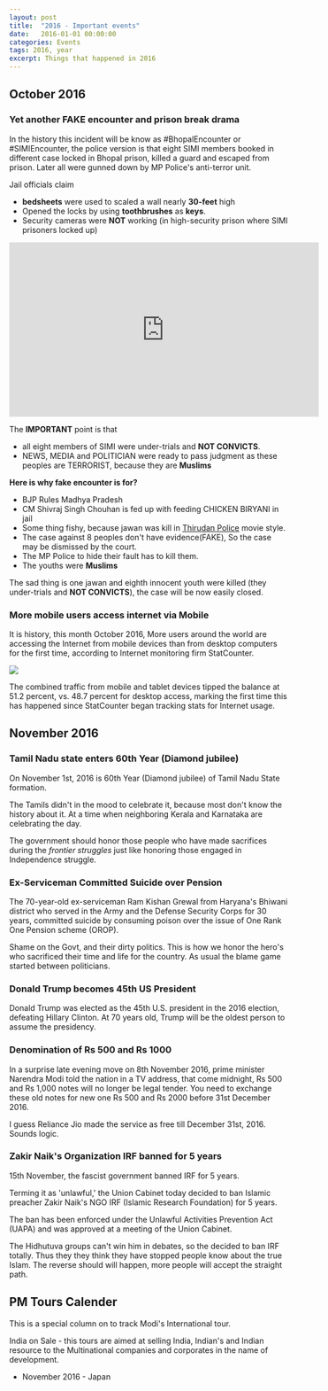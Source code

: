 ```yaml
---
layout: post
title:  "2016 - Important events"
date:   2016-01-01 00:00:00
categories: Events
tags: 2016, year
excerpt: Things that happened in 2016
---
```


## October 2016

### Yet another FAKE encounter and prison break drama

In the history this incident will be know as #BhopalEncounter or #SIMIEncounter, the police version is that eight SIMI members booked in different case locked in Bhopal prison, killed a guard and escaped from prison. Later all were gunned down by MP Police's anti-terror unit.

Jail officials claim

* **bedsheets** were used to scaled a wall nearly **30-feet** high
* Opened the locks by using **toothbrushes** as **keys**.
* Security cameras were **NOT** working (in high-security prison where SIMI prisoners locked up)

<iframe width="560" height="315" src="https://www.youtube.com/embed/vp-DcgUpejI" frameborder="0" allowfullscreen></iframe>

The **IMPORTANT** point is that
* all eight members of SIMI were under-trials and **NOT CONVICTS**.
* NEWS,  MEDIA and POLITICIAN were ready to pass judgment as these peoples are TERRORIST, because they are **Muslims**

**Here is why fake encounter is for?**

* BJP Rules Madhya Pradesh
* CM Shivraj Singh Chouhan is fed up with feeding CHICKEN BIRYANI in jail
* Some thing fishy, because jawan was kill in [Thirudan Police](https://en.wikipedia.org/wiki/Thirudan_Police) movie style.
* The case against 8 peoples don't have evidence(FAKE), So the case may be dismissed by the court.
* The MP Police to hide their fault has to kill them.
* The youths were **Muslims**

The sad thing is one jawan and eighth innocent youth were killed (they under-trials and **NOT CONVICTS**), the case will be now easily closed.

### More mobile users access internet via Mobile

It is history, this month October 2016, More users around the world are accessing the Internet from mobile devices than from desktop computers for the first time, according to Internet monitoring firm StatCounter.

![](https://tctechcrunch2011.files.wordpress.com/2016/11/internet_usage_2009_2016_ww.png)

The combined traffic from mobile and tablet devices tipped the balance at 51.2 percent, vs. 48.7 percent for desktop access, marking the first time this has happened since StatCounter began tracking stats for Internet usage.

## November 2016

### Tamil Nadu state enters 60th Year (Diamond jubilee)

On November 1st, 2016 is 60th Year (Diamond jubilee) of Tamil Nadu State formation.

The Tamils didn't in the mood to celebrate it, because most don't know the history about it. At a time when neighboring Kerala and Karnataka are celebrating the day.

The government should honor those people who have made sacrifices during the *frontier struggles* just like honoring those engaged in Independence struggle.

### Ex-Serviceman Committed Suicide over Pension

The 70-year-old ex-serviceman Ram Kishan Grewal from Haryana's Bhiwani district who served in the Army and the Defense Security Corps for 30 years, committed suicide by consuming poison over the issue of One Rank One Pension scheme (OROP).

Shame on the Govt, and their dirty politics. This is how we honor the hero's who sacrificed their time and life for the country. As usual the blame game started between politicians.

### Donald Trump becomes 45th US President

Donald Trump was elected as the 45th U.S. president in the 2016 election, defeating Hillary Clinton. At 70 years old, Trump will be the oldest person to assume the presidency.

### Denomination of Rs 500 and Rs 1000

In a surprise late evening move on 8th November 2016, prime minister Narendra Modi told the nation in a TV address, that come midnight, Rs 500 and Rs 1,000 notes will no longer be legal tender. You need to exchange these old notes for new one Rs 500 and Rs 2000 before 31st December 2016.

I guess Reliance Jio made the service as free till December 31st, 2016. Sounds logic.

### Zakir Naik's Organization IRF banned for 5 years

15th November, the fascist government banned IRF for 5 years.

Terming it as 'unlawful,' the Union Cabinet today decided to ban Islamic preacher Zakir Naik's NGO IRF (Islamic Research Foundation) for 5 years.

The ban has been enforced under the Unlawful Activities Prevention Act (UAPA) and was approved at a meeting of the Union Cabinet.

The Hidhutuva groups can't win him in debates, so the decided to ban IRF totally. Thus they they think they have stopped people know about the true Islam. The reverse should will happen, more people will accept the straight path.

## PM Tours Calender

This is a special column on to track Modi's International tour.

India on Sale - this tours are aimed at selling India, Indian's and Indian resource to the Multinational companies and corporates in the name of development.

* November 2016 - Japan
